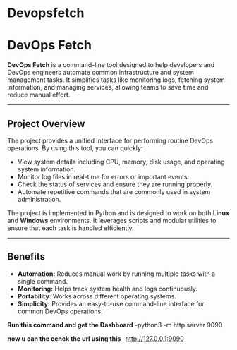 # Devopsfetch
# DevOps Fetch

**DevOps Fetch** is a command-line tool designed to help developers and DevOps engineers automate common infrastructure and system management tasks. It simplifies tasks like monitoring logs, fetching system information, and managing services, allowing teams to save time and reduce manual effort.

---

## Project Overview

The project provides a unified interface for performing routine DevOps operations. By using this tool, you can quickly:

- View system details including CPU, memory, disk usage, and operating system information.
- Monitor log files in real-time for errors or important events.
- Check the status of services and ensure they are running properly.
- Automate repetitive commands that are commonly used in system administration.

The project is implemented in Python and is designed to work on both **Linux** and **Windows** environments. It leverages scripts and modular utilities to ensure that each task is handled efficiently.

---

## Benefits

- **Automation:** Reduces manual work by running multiple tasks with a single command.
- **Monitoring:** Helps track system health and logs continuously.
- **Portability:** Works across different operating systems.
- **Simplicity:** Provides an easy-to-use command-line interface for common DevOps operations.

**Run this command and get the Dashboard**
-python3 -m http.server 9090


**now u can the cehck the url using this**
-http://127.0.0.1:9090
